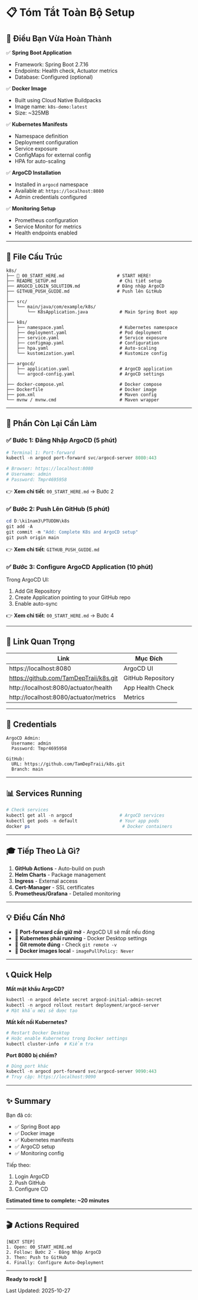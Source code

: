 # 📋 Tóm Tắt Toàn Bộ Setup

## 🎯 Điều Bạn Vừa Hoàn Thành

✅ **Spring Boot Application**
- Framework: Spring Boot 2.7.16
- Endpoints: Health check, Actuator metrics
- Database: Configured (optional)

✅ **Docker Image**
- Built using Cloud Native Buildpacks
- Image name: `k8s-demo:latest`
- Size: ~325MB

✅ **Kubernetes Manifests**
- Namespace definition
- Deployment configuration
- Service exposure
- ConfigMaps for external config
- HPA for auto-scaling

✅ **ArgoCD Installation**
- Installed in `argocd` namespace
- Available at: `https://localhost:8080`
- Admin credentials configured

✅ **Monitoring Setup**
- Prometheus configuration
- Service Monitor for metrics
- Health endpoints enabled

---

## 📍 File Cấu Trúc

```
k8s/
├── 📌 00_START_HERE.md                    # START HERE!
├── README_SETUP.md                        # Chi tiết setup
├── ARGOCD_LOGIN_SOLUTION.md              # Đăng nhập ArgoCD
├── GITHUB_PUSH_GUIDE.md                  # Push lên GitHub
│
├── src/
│   └── main/java/com/example/k8s/
│       └── K8sApplication.java            # Main Spring Boot app
│
├── k8s/
│   ├── namespace.yaml                     # Kubernetes namespace
│   ├── deployment.yaml                    # Pod deployment
│   ├── service.yaml                       # Service exposure
│   ├── configmap.yaml                     # Configuration
│   ├── hpa.yaml                           # Auto-scaling
│   └── kustomization.yaml                 # Kustomize config
│
├── argocd/
│   ├── application.yaml                   # ArgoCD application
│   └── argocd-config.yaml                 # ArgoCD settings
│
├── docker-compose.yml                     # Docker compose
├── Dockerfile                             # Docker image
├── pom.xml                                # Maven config
└── mvnw / mvnw.cmd                        # Maven wrapper
```

---

## 🚀 Phần Còn Lại Cần Làm

### ✅ Bước 1: Đăng Nhập ArgoCD (5 phút)

```powershell
# Terminal 1: Port-forward
kubectl -n argocd port-forward svc/argocd-server 8080:443

# Browser: https://localhost:8080
# Username: admin
# Password: Tmpr4695958
```

👉 **Xem chi tiết**: `00_START_HERE.md` → Bước 2

### ✅ Bước 2: Push Lên GitHub (5 phút)

```powershell
cd D:\ki1nam3\PTUDDN\k8s
git add -A
git commit -m "Add: Complete K8s and ArgoCD setup"
git push origin main
```

👉 **Xem chi tiết**: `GITHUB_PUSH_GUIDE.md`

### ✅ Bước 3: Configure ArgoCD Application (10 phút)

Trong ArgoCD UI:
1. Add Git Repository
2. Create Application pointing to your GitHub repo
3. Enable auto-sync

👉 **Xem chi tiết**: `00_START_HERE.md` → Bước 4

---

## 🔗 Link Quan Trọng

| Link | Mục Đích |
|------|---------|
| https://localhost:8080 | ArgoCD UI |
| https://github.com/TamDepTraii/k8s.git | GitHub Repository |
| http://localhost:8080/actuator/health | App Health Check |
| http://localhost:8080/actuator/metrics | Metrics |

---

## 🔐 Credentials

```
ArgoCD Admin:
  Username: admin
  Password: Tmpr4695958

GitHub:
  URL: https://github.com/TamDepTraii/k8s.git
  Branch: main
```

---

## 📊 Services Running

```powershell
# Check services
kubectl get all -n argocd                  # ArgoCD services
kubectl get pods -n default                # Your app pods
docker ps                                   # Docker containers
```

---

## 🎓 Tiếp Theo Là Gì?

1. **GitHub Actions** - Auto-build on push
2. **Helm Charts** - Package management
3. **Ingress** - External access
4. **Cert-Manager** - SSL certificates
5. **Prometheus/Grafana** - Detailed monitoring

---

## 💡 Điều Cần Nhớ

- 🔴 **Port-forward cần giữ mở** - ArgoCD UI sẽ mất nếu đóng
- 🔴 **Kubernetes phải running** - Docker Desktop settings
- 🔴 **Git remote đúng** - Check `git remote -v`
- 🔴 **Docker images local** - `imagePullPolicy: Never`

---

## 📞 Quick Help

**Mất mật khẩu ArgoCD?**
```powershell
kubectl -n argocd delete secret argocd-initial-admin-secret
kubectl -n argocd rollout restart deployment/argocd-server
# Mật khẩu mới sẽ được tạo
```

**Mất kết nối Kubernetes?**
```powershell
# Restart Docker Desktop
# Hoặc enable Kubernetes trong Docker settings
kubectl cluster-info  # Kiểm tra
```

**Port 8080 bị chiếm?**
```powershell
# Dùng port khác
kubectl -n argocd port-forward svc/argocd-server 9090:443
# Truy cập: https://localhost:9090
```

---

## ✨ Summary

Bạn đã có:
- ✅ Spring Boot app
- ✅ Docker image
- ✅ Kubernetes manifests
- ✅ ArgoCD setup
- ✅ Monitoring config

Tiếp theo:
1. Login ArgoCD
2. Push GitHub
3. Configure CD

**Estimated time to complete: ~20 minutes**

---

## 🎬 Actions Required

```
[NEXT STEP]
1. Open: 00_START_HERE.md
2. Follow: Bước 2 - Đăng Nhập ArgoCD
3. Then: Push to GitHub
4. Finally: Configure Auto-Deployment
```

---

**Ready to rock! 🚀**

Last Updated: 2025-10-27

